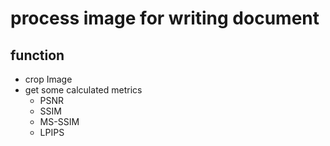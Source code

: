 # process image for writing document
## function
- crop Image
- get some calculated metrics
    - PSNR
    - SSIM
    - MS-SSIM
    - LPIPS

